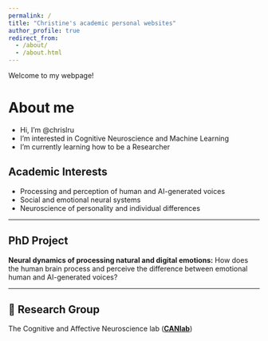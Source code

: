```yaml
---
permalink: /
title: "Christine's academic personal websites"
author_profile: true
redirect_from: 
  - /about/ 
  - /about.html
---
```


Welcome to my webpage! 

About me
======
* Hi, I’m @chrislru
* I’m interested in Cognitive Neuroscience and Machine Learning
* I’m currently learning how to be a Researcher


## Academic Interests

* Processing and perception of human and AI-generated voices
* Social and emotional neural systems
* Neuroscience of personality and individual differences

---

## PhD Project

**Neural dynamics of processing natural and digital emotions:** How does the human brain process and perceive the difference between emotional human and AI-generated voices?

---

## 👥 Research Group

The Cognitive and Affective Neuroscience lab ([**CANlab**](https://caneuro.github.io/))


